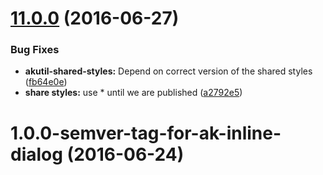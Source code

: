 <a name="11.0.0"></a>
# [11.0.0](https://aui-team-bot/https://bitbucket.org/atlassian/atlaskit-spike/compare/1.0.0-semver-tag-for-ak-inline-dialog...v11.0.0) (2016-06-27)


### Bug Fixes

* **akutil-shared-styles:** Depend on correct version of the shared styles ([fb64e0e](https://aui-team-bot/https://bitbucket.org/atlassian/atlaskit-spike/commits/fb64e0e))
* **share styles:** use * until we are published ([a2792e5](https://aui-team-bot/https://bitbucket.org/atlassian/atlaskit-spike/commits/a2792e5))



<a name="1.0.0-semver-tag-for-ak-inline-dialog"></a>
# 1.0.0-semver-tag-for-ak-inline-dialog (2016-06-24)



